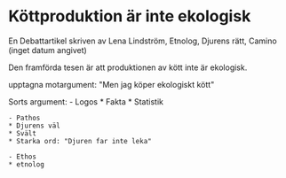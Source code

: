 # Köttproduktion är inte ekologisk

En Debattartikel skriven av Lena Lindström, Etnolog, Djurens rätt, Camino (inget datum angivet)

Den framförda tesen är att produktionen av kött inte är ekologisk.

upptagna motargument: "Men jag köper ekologiskt kött"

Sorts argument:
    - Logos
	* Fakta
	* Statistik

    - Pathos
	* Djurens väl
	* Svält
	* Starka ord: "Djuren far inte leka"

    - Ethos
	* etnolog
